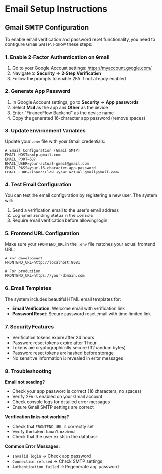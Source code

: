 # Email Setup Instructions

## Gmail SMTP Configuration

To enable email verification and password reset functionality, you need to configure Gmail SMTP. Follow these steps:

### 1. Enable 2-Factor Authentication on Gmail

1. Go to your Google Account settings: https://myaccount.google.com/
2. Navigate to **Security** → **2-Step Verification**
3. Follow the prompts to enable 2FA if not already enabled

### 2. Generate App Password

1. In Google Account settings, go to **Security** → **App passwords**
2. Select **Mail** as the app and **Other** as the device
3. Enter "FinanceFlow Backend" as the device name
4. Copy the generated 16-character app password (remove spaces)

### 3. Update Environment Variables

Update your `.env` file with your Gmail credentials:

```env
# Email Configuration (Gmail SMTP)
EMAIL_HOST=smtp.gmail.com
EMAIL_PORT=587
EMAIL_USER=your-actual-gmail@gmail.com
EMAIL_PASS=your-16-character-app-password
EMAIL_FROM=FinanceFlow <your-actual-gmail@gmail.com>
```

### 4. Test Email Configuration

You can test the email configuration by registering a new user. The system will:

1. Send a verification email to the user's email address
2. Log email sending status in the console
3. Require email verification before allowing login

### 5. Frontend URL Configuration

Make sure your `FRONTEND_URL` in the `.env` file matches your actual frontend URL:

```env
# For development
FRONTEND_URL=http://localhost:8081

# For production
FRONTEND_URL=https://your-domain.com
```

### 6. Email Templates

The system includes beautiful HTML email templates for:

- **Email Verification**: Welcome email with verification link
- **Password Reset**: Secure password reset email with time-limited link

### 7. Security Features

- Verification tokens expire after 24 hours
- Password reset tokens expire after 1 hour
- Tokens are cryptographically secure (32 random bytes)
- Password reset tokens are hashed before storage
- No sensitive information is revealed in error messages

### 8. Troubleshooting

**Email not sending?**
- Check your app password is correct (16 characters, no spaces)
- Verify 2FA is enabled on your Gmail account
- Check console logs for detailed error messages
- Ensure Gmail SMTP settings are correct

**Verification links not working?**
- Check that `FRONTEND_URL` is correctly set
- Verify the token hasn't expired
- Check that the user exists in the database

**Common Error Messages:**
- `Invalid login` → Check app password
- `Connection refused` → Check SMTP settings
- `Authentication failed` → Regenerate app password 